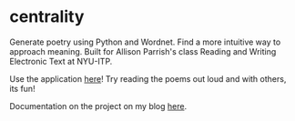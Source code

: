 centrality
==========

Generate poetry using Python and Wordnet. Find a more intuitive way to approach meaning. Built for Allison Parrish's class Reading and Writing Electronic Text at NYU-ITP.

Use the application [here](http://centrality.herokuapp.com)! Try reading the poems out loud and with others, its fun!

Documentation on the project on my blog [here](http://www.aantiks.com/2014/05/take-a-more-intuitive-approach-to-meaning/).
